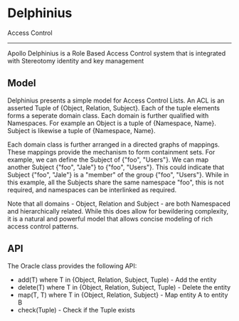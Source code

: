 # Delphinius
Access Control
____
Apollo Delphinius is a Role Based Access Control system that is integrated with Stereotomy identity and key management

## Model
Delphinius presents a simple model for Access Control Lists.  An ACL is an asserted Tuple of {Object, Relation, Subject}.  Each of the tuple elements forms a seperate domain class.  Each domain is further qualified with Namespaces.  For example an Object is a tuple of {Namespace, Name}. Subject is likewise a tuple of {Namespace, Name}.

Each domain class is further arranged in a directed graphs of mappings. These mappings provide the mechanism to form containment sets.  For example, we can define the Subject of {"foo", "Users"}.  We can map another Subject {"foo", "Jale"} to {"foo", "Users"}.  This could indicate that Subject {"foo", "Jale"} is a "member" of the group {"foo", "Users"}.  While in this example, all the Subjects share the same namespace "foo", this is not required, and namespaces can be interlinked as required.

Note that all domains - Object, Relation and Subject - are both Namespaced and hierarchically related.  While this does allow for bewildering complexity, it is a natural and powerful model that allows concise modeling of rich access control patterns.
## API
The Oracle class provides the following API:
 * add(T) where T in {Object, Relation, Subject, Tuple) - Add the entity
 * delete(T) where T in {Object, Relation, Subject, Tuple) - Delete the entity
 * map(T, T) where T in {Object, Relation, Subject} - Map entity A to entity B
 * check(Tuple) - Check if the Tuple exists
